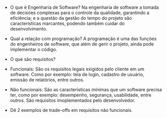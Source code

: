 - O que é Engenharia de Software?
Na engenharia de software a tomada de decisões complexas para o controle da qualidade, garantindo a eficiência; e a questão da gestão do tempo do projeto são características marcantes, podendo também cuidar do desenvolvimento.

- Qual a relação com programação?
A programação é uma das funções do engenheiros de software, que além de gerir o projeto, ainda pode implementar o código.

- O que são requisitos?
- Funcionais: São os requisitos legais exigidos pelo cliente em um software. Como por exemplo: tela de login, cadastro de usuário, emissão de relatórios, entre outros.
- Não funcionais: São as características mínimas que um software precisa ter, como por exemplo: desempenho, segurança, usabilidade, entre outros. São requisitos imoplementados pelo desenvolvedor.

- Dê 2 exemplos de trade-offs em requisitos não funcionais.
